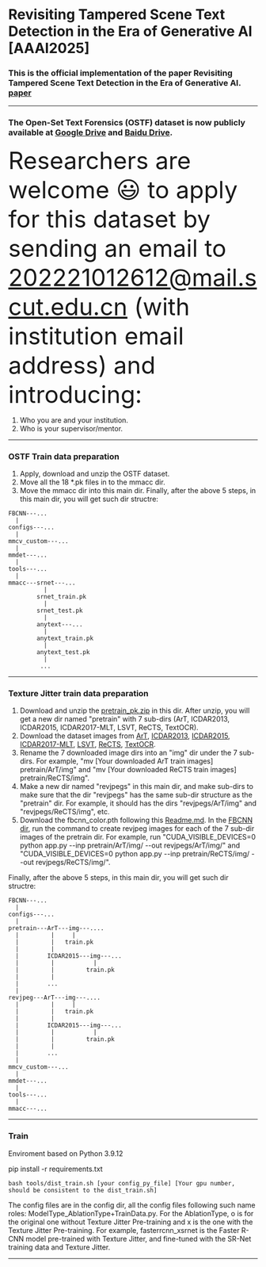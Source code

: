 # Revisiting Tampered Scene Text Detection in the Era of Generative AI [AAAI2025]

### This is the official implementation of the paper Revisiting Tampered Scene Text Detection in the Era of Generative AI.  [paper](https://arxiv.org/pdf/2407.21422)

---

### The Open-Set Text Forensics (OSTF) dataset is now publicly available at [Google Drive](https://drive.google.com/file/d/16Pyv7nLBOsOefwzdCsa0ndXxnzknfxtw/view?usp=sharing) and [Baidu Drive](https://pan.baidu.com/s/10FbI3SfWWV92vqv3X-ILxQ?pwd=OSTF). 

<font size=10>Researchers are welcome 😃 to apply for this dataset by sending an email to  202221012612@mail.scut.edu.cn (with institution email address) and introducing:</font><br/>
1. Who you are and your institution.
2. Who is your supervisor/mentor.
---
### OSTF Train data preparation
1. Apply, download and unzip the OSTF dataset.
2. Move all the 18 *.pk files in to the mmacc dir.
3. Move the mmacc dir into this main dir.
Finally, after the above 5 steps, in this main dir, you will get such dir structre:
```
FBCNN---...
  |
configs---...
  |
mmcv_custom---...
  |
mmdet---...
  |
tools---...
  |
mmacc---srnet---...
          |
        srnet_train.pk
          |
        srnet_test.pk
          |
        anytext---...
          |
        anytext_train.pk
          |
        anytext_test.pk
          |
         ...
```
---
### Texture Jitter train data preparation
1. Download and unzip the [pretrain_pk.zip](https://drive.google.com/file/d/1xvu82bZvgq7TBXEjByFvuGi6th5ifsHY/view?usp=sharing) in this dir. After unzip, you will get a new dir named "pretrain" with 7 sub-dirs (ArT, ICDAR2013, ICDAR2015, ICDAR2017-MLT, LSVT, ReCTS, TextOCR).
2. Download the dataset images from [ArT](https://rrc.cvc.uab.es/?ch=14&com=introduction), [ICDAR2013](https://rrc.cvc.uab.es/?ch=2&com=introduction), [ICDAR2015](https://rrc.cvc.uab.es/?ch=4&com=introduction), [ICDAR2017-MLT](https://rrc.cvc.uab.es/?ch=8&com=introduction), [LSVT](https://rrc.cvc.uab.es/?ch=16&com=introduction), [ReCTS](https://rrc.cvc.uab.es/?ch=12&com=introduction), [TextOCR](https://textvqa.org/textocr/dataset/).
3. Rename the 7 downloaded image dirs into an "img" dir under the 7 sub-dirs. For example, "mv [Your downloaded ArT train images] pretrain/ArT/img" and "mv [Your downloaded ReCTS train images] pretrain/ReCTS/img".
4. Make a new dir named "revjpegs" in this main dir, and make sub-dirs to make sure that the dir "revjpegs" has the same sub-dir structure as the "pretrain" dir. For example, it should has the dirs "revjpegs/ArT/img" and "revjpegs/ReCTS/img", etc.
5. Download the fbcnn_color.pth following this [Readme.md](https://github.com/qcf-568/OSTF/tree/main/FBCNN#readme). In the [FBCNN dir](https://github.com/qcf-568/OSTF/tree/main/FBCNN), run the command to create revjpeg images for each of the 7 sub-dir images of the pretrain dir. For example, run "CUDA_VISIBLE_DEVICES=0 python app.py --inp pretrain/ArT/img/ --out revjpegs/ArT/img/" and "CUDA_VISIBLE_DEVICES=0 python app.py --inp pretrain/ReCTS/img/ --out revjpegs/ReCTS/img/".

Finally, after the above 5 steps, in this main dir, you will get such dir structre:
```
FBCNN---...
  |
configs---...
  |
pretrain---ArT---img---....
  |         |     |
  |         |   train.pk
  |         |
  |        ICDAR2015---img---...
  |         |           |
  |         |         train.pk
  |         |
  |        ...
  |
revjpeg---ArT---img---....
  |         |     |
  |         |   train.pk
  |         |
  |        ICDAR2015---img---...
  |         |           |
  |         |         train.pk
  |         |
  |        ...
  |
mmcv_custom---...
  |
mmdet---...
  |
tools---...
  |
mmacc---...
```
---
### Train

Enviroment based on Python 3.9.12

pip install -r requirements.txt

```
bash tools/dist_train.sh [your config_py_file] [Your gpu number, should be consistent to the dist_train.sh]
```

The config files are in the config dir, all the config files following such name roles: ModelType_AblationType+TrainData.py. For the AblationType, o is for the original one without Texture Jitter Pre-training and x is the one with the Texture Jitter Pre-training. For example, fasterrcnn_xsrnet is the Faster R-CNN model pre-trained with Texture Jitter, and fine-tuned with the SR-Net training data and Texture Jitter.

---
